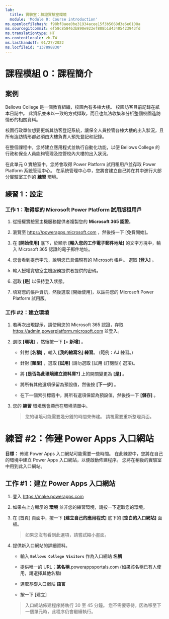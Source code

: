 ```yaml
---
lab:
  title: 實驗室：驗證實驗室環境
  module: 'Module 0: Course introduction'
ms.openlocfilehash: f98bf8aee0be31934acee15f3b5668d3e6e6108a
ms.sourcegitcommit: ef58c858463b890e923ef808b1d43405423943fd
ms.translationtype: HT
ms.contentlocale: zh-TW
ms.lasthandoff: 01/27/2022
ms.locfileid: "137898830"
---
```

<a name="module-0-course-introduction"></a>課程模組 0：課程簡介
=================================

<a name="scenario"></a>案例
--------

Bellows College 是一個教育組織，校園內有多棟大樓。 校園訪客目前記錄在紙本日誌中。 此資訊並未以一致的方式擷取，而且也無法收集和分析整個校園造訪情形的相關資料。

校園行政單位想要更新其訪客登記系統，讓保全人員控管各棟大樓的出入狀況，且所有造訪情形都必須由大樓負責人預先登記和記錄。

在整個課程中，您將建立應用程式並執行自動化功能，以便 Bellows College 的行政和保全人員能夠管理及控管校內大樓的出入狀況。

在此單元 0 實驗室中，您將會取得 Power Platform 試用租用戶並存取 Power Platform 系統管理中心。 在系統管理中心中，您將會建立自己將在其中進行大部分實驗室工作的 **練習** 環境。

## <a name="exercise-1--setup"></a>練習 1：設定

### <a name="task-1---acquire-your-microsoft-power-platform-trial-tenant"></a>工作 1：取得您的 Microsoft  Power Platform 試用版租用戶

1. 從授權實驗室主機服務提供者複製您的 **Microsoft 365 認證**。

2. 瀏覽至 <https://powerapps.microsoft.com> ，然後按一下 [免費開始]。

3. 在 **[開始使用]** 底下，於顯示 **[輸入您的工作電子郵件地址]** 的文字方塊中，輸入 Microsoft 365 認證的電子郵件地址。

4. 您會看到提示字元，說明您已具備現有的 Microsoft 帳戶。 選取 **[登入]** 。

5. 輸入授權實驗室主機服務提供者提供的密碼。 

6. 選取 **[是]** 以保持登入狀態。

7. 填寫您的帳戶資訊，然後選取 [開始使用]，以註冊您的 Microsoft Power Platform 試用版。  

### <a name="task-2--create-environment"></a>工作 \#2：建立環境

1. 若再次出現提示，請使用您的 Microsoft 365 認證，存取 <https://admin.powerplatform.microsoft.com> 並登入。

2. 選取 **[環境]** ，然後按一下 **[+ 新增]** 。

    - 針對 **[名稱]** ，輸入 **[我的縮寫名] 練習**。 (範例：AJ 練習。)
    
    - 針對 **[類型]** ，選取 **[試用]** (請勿選取 [試用 (訂閱型)] 選項)。
    
    - 將 **[是否為此環境建立資料庫?]** 上的開關變更為 **[是]** 。
    
    - 將所有其他選項保留為預設值，然後按 **[下一步]** 。
    
    - 在下一個索引標籤中，將所有選項保留為預設值，然後按一下 **[儲存]** 。

3. 您的 **練習** 環境應會顯示在環境清單中。 

    > 您的環境可能需要幾分鐘的時間來佈建。 請視需要重新整理頁面。

# <a name="exercise-2-provision-a-power-apps-portal"></a>練習 \#2：佈建 Power Apps 入口網站

**目標：** 佈建 Power Apps 入口網站可能需要一些時間。 在此練習中，您將在自己的環境中建立 Power Apps 入口網站，以便啟動佈建程序。 您將在稍後的實驗室中用到此入口網站。

## <a name="task-1-create-power-apps-portal"></a>工作 \#1：建立 Power Apps 入口網站

1.  登入 <https://make.powerapps.com>

2.  如果右上方顯示的 **環境** 並非您的練習環境，請按一下選取您的環境。

3.  在 [首頁] 頁面中，按一下 **[建立自己的應用程式]** 底下的 **[空白的入口網站]** 面板。

    > 如果您沒有看到此選項，請嘗試縮小畫面。

4.  提供新入口網站的詳細資料。

    -   輸入 **```Bellows College Visitors```** 作為入口網站 **名稱**

    -   提供唯一的 URL；**某名稱**.powerappsportals.com (如果該名稱已有人使用，請選擇其他名稱)

    -   選取基礎入口網站 **語言**

    -   按一下 [建立] 

    > 入口網站佈建程序將執行 30 至 45 分鐘。 您不需要等待，因為移至下一個單元時，此程序仍會繼續執行。
